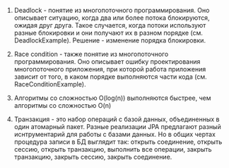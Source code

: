 1. Deadlock - понятие из многопоточного программирования. Оно описывает ситуацию, когда два или
   более потока блокируются, ожидая друг друга. Такое случается, когда потоки используют разные
   блокировки и они получают их в разном порядке (см. DeadlockExample). Решение - изменение порядка блокировки.

2. Race condition - также понятие из многопоточного программирования. Оно описывает ошибку 
   проектирования многопоточного приложения, при которой работа приложения зависит от того, 
   в каком порядке выполняются части кода (см. RaceConditionExample).

3. Алгоритмы со сложностью O(log(n)) выполняются быстрее, чем алгоритмы со сложностью O(n)

4. Транзакция - это набор операций с базой данных, объединенных в один атомарный пакет. Разные реализации JPA
   предлагают разный иснтрументарий для работы с базами данных. Но в общих чертах процедура записи в БД выглядит
   так: открыть соединение, открыть сессию, открыть транзакцию, выполнить все операции, закрыть транзакцию, закрыть
   сессию, закрыть соединение.
